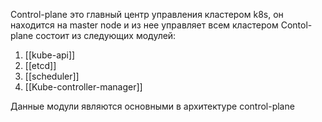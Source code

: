 Control-plane это главный центр управления кластером k8s, он находится на master node и из нее управляет всем кластером
Contol-plane состоит из следующих модулей:

1. [[kube-api]]
2. [[etcd]]
3. [[scheduler]]
4. [[Kube-controller-manager]]

Данные модули являются основными в архитектуре control-plane